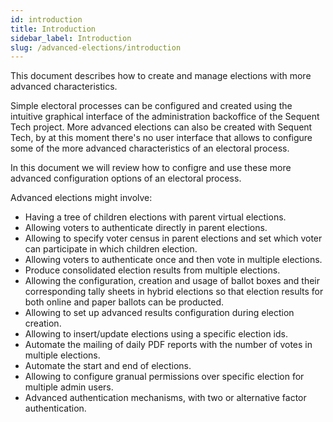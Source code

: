 ```yaml
---
id: introduction
title: Introduction
sidebar_label: Introduction
slug: /advanced-elections/introduction
---
```


This document describes how to create and manage elections with more advanced
characteristics.

Simple electoral processes can be configured and created using the intuitive 
graphical interface of the administration backoffice of the Sequent Tech
project. More advanced elections can also be created with Sequent Tech, by at 
this moment there's no user interface that allows to configure some of the more 
advanced characteristics of an electoral process.

In this document we will review how to configre and use these more advanced
configuration options of an electoral process.

Advanced elections might involve:
- Having a tree of children elections with parent virtual elections.
- Allowing voters to authenticate directly in parent elections.
- Allowing to specify voter census in parent elections and set which voter can participate in which children election.
- Allowing voters to authenticate once and then vote in multiple elections.
- Produce consolidated election results from multiple elections.
- Allowing the configuration, creation and usage of ballot boxes and their corresponding tally sheets in hybrid elections so that election results for both online and paper ballots can be producted.
- Allowing to set up advanced results configuration during election creation.
- Allowing to insert/update elections using a specific election ids.
- Automate the mailing of daily PDF reports with the number of votes in multiple elections.
- Automate the start and end of elections.
- Allowing to configure granual permissions over specific election for multiple admin users.
- Advanced authentication mechanisms, with two or alternative factor authentication.

